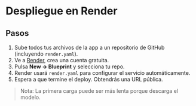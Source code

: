 # Despliegue en Render

## Pasos
1. Sube todos tus archivos de la app a un repositorio de GitHub (incluyendo `render.yaml`).
2. Ve a [Render](https://render.com), crea una cuenta gratuita.
3. Pulsa **New → Blueprint** y selecciona tu repo.
4. Render usará `render.yaml` para configurar el servicio automáticamente.
5. Espera a que termine el deploy. Obtendrás una URL pública.

> Nota: La primera carga puede ser más lenta porque descarga el modelo.

